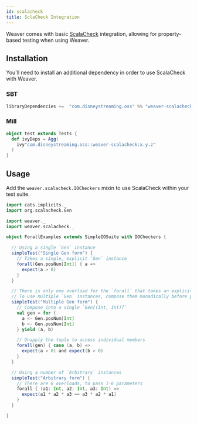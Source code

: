 ```yaml
---
id: scalacheck
title: SclaCheck Integration
---
```


Weaver comes with basic [ScalaCheck](https://www.scalacheck.org/) integration, allowing for property-based testing when using Weaver.

## Installation

You'll need to install an additional dependency in order to use ScalaCheck with Weaver.

### SBT
```scala
libraryDependencies +=  "com.disneystreaming.oss" %% "weaver-scalacheck" % "x.y.z" % Test
```

### Mill
```scala
object test extends Tests {
  def ivyDeps = Agg(
    ivy"com.disneystreaming.oss::weaver-scalacheck:x.y.z"
  )
}
```

## Usage

Add the `weaver.scalacheck.IOCheckers` mixin to use ScalaCheck within your test suite.

```scala mdoc:silent
import cats.implicits._
import org.scalacheck.Gen

import weaver._
import weaver.scalacheck._

object ForallExamples extends SimpleIOSuite with IOCheckers {

  // Using a single `Gen` instance
  simpleTest("Single Gen form") {
    // Takes a single, explicit `Gen` instance
    forall(Gen.posNum[Int]) { a =>
      expect(a > 0)
    }
  }

  // There is only one overload for the `forall` that takes an explicit `Gen` parameter
  // To use multiple `Gen` instances, compose them monadically before passing to `forall`
  simpleTest("Multiple Gen form") {
    // Compose into a single `Gen[(Int, Int)]`
    val gen = for {
      a <- Gen.posNum[Int]
      b <- Gen.posNum[Int]
    } yield (a, b)

    // Unapply the tuple to access individual members
    forall(gen) { case (a, b) =>
      expect(a > 0) and expect(b > 0)
    }
  }

  // Using a number of `Arbitrary` instances
  simpleTest("Arbitrary form") {
    // There are 6 overloads, to pass 1-6 parameters
    forall { (a1: Int, a2: Int, a3: Int) =>
      expect(a1 * a2 * a3 == a3 * a2 * a1)
    }
  }

}
```
